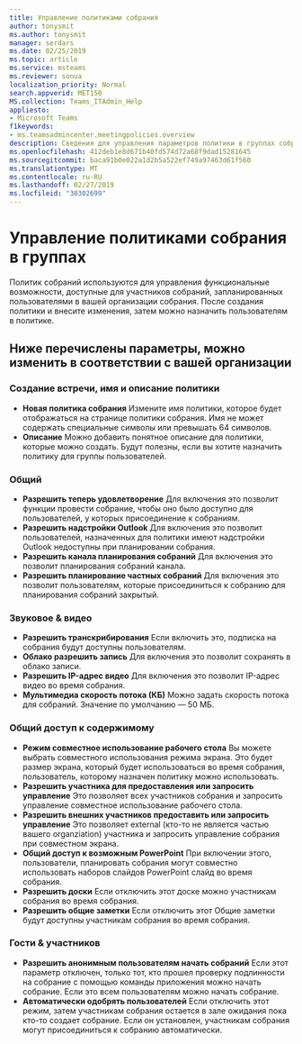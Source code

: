 ```yaml
---
title: Управление политиками собрания
author: tonysmit
ms.author: tonysmit
manager: serdars
ms.date: 02/25/2019
ms.topic: article
ms.service: msteams
ms.reviewer: sonua
localization_priority: Normal
search.appverid: MET150
MS.collection: Teams_ITAdmin_Help
appliesto:
- Microsoft Teams
f1keywords:
- ms.teamsadmincenter.meetingpolicies.overview
description: Сведения для управления параметров политики в группах собрания.
ms.openlocfilehash: 412deb1e8d671b40fd574d72a68f9dad15281645
ms.sourcegitcommit: baca91b0e022a1d2b5a522ef749a97463d61f560
ms.translationtype: MT
ms.contentlocale: ru-RU
ms.lasthandoff: 02/27/2019
ms.locfileid: "30302699"
---
```

# <a name="manage-meeting-policies-in-teams"></a>Управление политиками собрания в группах

Политик собраний используются для управления функциональные возможности, доступные для участников собраний, запланированных пользователями в вашей организации собрания. После создания политики и внесите изменения, затем можно назначить пользователям в политике. 

## <a name="here-are-the-settings-you-can-change-to-fit-your-organization"></a>Ниже перечислены параметры, можно изменить в соответствии с вашей организации
<a name="bkgeneral"> </a>

### <a name="new-meeting-policy-name-and-description"></a>Создание встречи, имя и описание политики
   - **Новая политика собрания** Измените имя политики, которое будет отображаться на странице политики собрания. Имя не может содержать специальные символы или превышать 64 символов.
   - **Описание** Можно добавить понятное описание для политики, которые можно создать. Будут полезны, если вы хотите назначить политику для группы пользователей.

### <a name="general"></a>Общий
   - **Разрешить теперь удовлетворение** Для включения это позволит функции провести собрание, чтобы оно было доступно для пользователей, у которых присоединение к собраниям.
   - **Разрешить надстройки Outlook** Для включения это позволит пользователей, назначенных для политики имеют надстройки Outlook недоступны при планировании собрания.
   - **Разрешить канала планирования собраний** Для включения это позволит планирования собраний канала.
   - **Разрешить планирование частных собраний** Для включения это позволит пользователям, которые присоединиться к собранию для планирования собраний закрытый.

<a name="bkaudioandvideo"> </a>

### <a name="audio--video"></a>Звуковое & видео
   - **Разрешить транскрибирования** Если включить это, подписка на собрания будут доступны пользователям.
   - **Облако разрешить запись** Для включения это позволит сохранять в облако записи.
   - **Разрешить IP-адрес видео** Для включения это позволит IP-адрес видео во время собрания.
   - **Мультимедиа скорость потока (КБ)** Можно задать скорость потока для собраний. Значение по умолчанию — 50 МБ.

<a name="bkcontentsharing"> </a>

### <a name="content-sharing"></a>Общий доступ к содержимому
   - **Режим совместное использование рабочего стола** Вы можете выбрать совместного использования режима экрана. Это будет размер экрана, который будет использоваться во время собрания, пользователь, которому назначен политику можно использовать.
   - **Разрешить участника для предоставления или запросить управление** Это позволяет всех участников собрания и запросить управление совместное использование рабочего стола.
   - **Разрешить внешних участников предоставить или запросить управление** Это позволяет external (кто-то не является частью вашего organziation) участника и запросить управление собрания при совместном экрана.
   - **Общий доступ к возможным PowerPoint** При включении этого, пользователи, планировать собрания могут совместно использовать наборов слайдов PowerPoint слайд во время собрания.
   - **Разрешить доски** Если отключить этот доске можно участникам собрания во время собрания.
   - **Разрешить общие заметки** Если отключить этот Общие заметки будут доступны участникам собрания во время собрания.

<a name="bkparticipantsandguests"> </a>

### <a name="participants--guests"></a>Гости & участников
   - **Разрешить анонимным пользователям начать собраний** Если этот параметр отключен, только тот, кто прошел проверку подлинности на собрание с помощью команды приложения можно начать собрание. Если это всем пользователям можно начать собрание.
   - **Автоматически одобрять пользователей** Если отключить этот режим, затем участникам собрания остается в зале ожидания пока кто-то создает собрание. Если он установлен, участникам собрания могут присоединиться к собранию автоматически.


